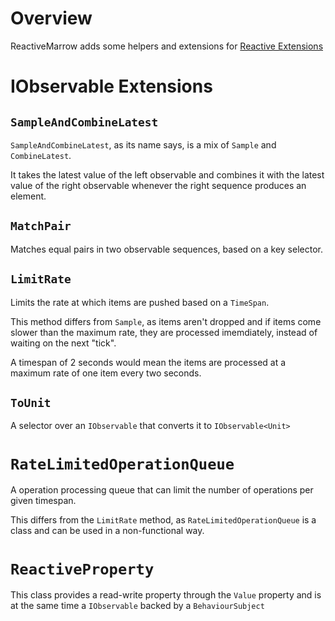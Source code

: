 # Overview

ReactiveMarrow adds some helpers and extensions for [Reactive Extensions](https://github.com/Reactive-Extensions/Rx.NET)

# IObservable Extensions

## `SampleAndCombineLatest`

`SampleAndCombineLatest`, as its name says, is a mix of `Sample` and `CombineLatest`.

It takes the latest value of the left observable and combines it with the latest value of the right observable whenever the right sequence produces an element.

## `MatchPair`

Matches equal pairs in two observable sequences, based on a key selector.

## `LimitRate`

Limits the rate at which items are pushed based on a `TimeSpan`.

This method differs from `Sample`, as items aren't dropped and if items come slower than the maximum rate, 
they are processed imemdiately, instead of waiting on the next "tick".

A timespan of 2 seconds would mean the items are processed at a maximum rate of one item every two seconds.

## `ToUnit`

A selector over an `IObservable` that converts it to `IObservable<Unit>`

# `RateLimitedOperationQueue`

A operation processing queue that can limit the number of operations per given timespan.

This differs from the `LimitRate` method, as `RateLimitedOperationQueue` is a class and can be used in a non-functional way.

# `ReactiveProperty`

This class provides a read-write property through the `Value` property 
and is at the same time a `IObservable` backed by a `BehaviourSubject`
